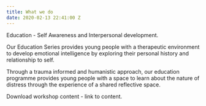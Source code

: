 ```yaml
---
title: What we do
date: 2020-02-13 22:41:00 Z
---
```



Education - 
Self Awareness and Interpersonal development. 

Our Education Series provides young people with a therapeutic environment to develop emotional  intelligence by exploring their personal history and relationship to self. 

Through a trauma informed and humanistic approach, our education programme provides young people with a space to learn about the nature of distress through the experience of a shared reflective space. 

Download workshop content - link to content. 
